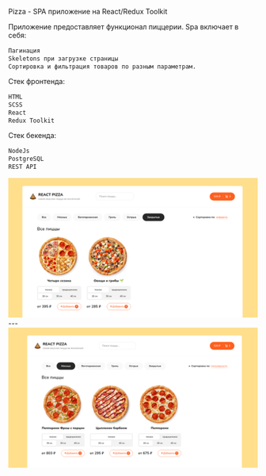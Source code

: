 Pizza - SPA приложение на React/Redux Toolkit

Приложение предоставляет функционал пиццерии.
Spa включает в себя:

    Пагинация
    Skeletons при загрузке страницы 
    Сортировка и фильтрация товаров по разным параметрам.

Стек фронтенда:

    HTML
    SCSS
    React
    Redux Toolkit

Стек бекенда:

    NodeJs
    PostgreSQL
    REST API
<img src="https://github.com/soroktree/redux-pizza/blob/main/public/img/Screenshot%20from%202022-09-13%2011-06-30.png" alt="screenshots" style="max-width: 100%;">
---
<img src="https://github.com/soroktree/redux-pizza/blob/main/public/img/Screenshot%20from%202022-09-13%2011-06-50.png" alt="screenshots" style="max-width: 100%;">

